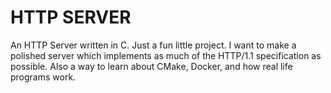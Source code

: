 # HTTP SERVER

An HTTP Server written in C. Just a fun little project. I want to make a polished server which implements as much of the HTTP/1.1 specification as possible. Also a way to learn about CMake, Docker, and how real life programs work.
